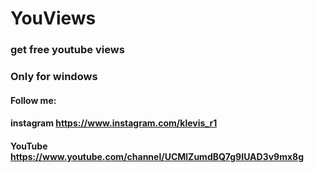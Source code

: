 # YouViews

### get free youtube views
### Only for windows

#### Follow me:
#### instagram https://www.instagram.com/klevis_r1
#### YouTube   https://www.youtube.com/channel/UCMlZumdBQ7g9IUAD3v9mx8g

